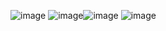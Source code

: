 ![image](https://user-images.githubusercontent.com/73856256/119150278-bbcb6900-ba67-11eb-88b8-a135a3be8f52.png)
![image](https://user-images.githubusercontent.com/73856256/119150315-c259e080-ba67-11eb-8ab3-a8e617cdcbc5.png)![image](https://user-images.githubusercontent.com/73856256/119150333-c685fe00-ba67-11eb-8abd-e4eb48208693.png)
![image](https://user-images.githubusercontent.com/73856256/119150354-cc7bdf00-ba67-11eb-8463-abc322575c04.png)
